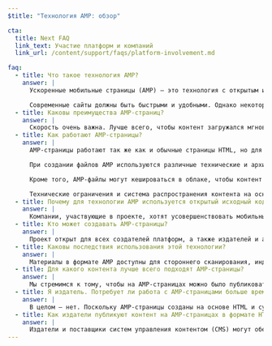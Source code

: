 ```yaml
---
$title: "Технология AMP: обзор"

cta:
  title: Next FAQ
  link_text: Участие платформ и компаний
  link_url: /content/support/faqs/platform-involvement.md

faq:
  - title: Что такое технология AMP?
    answer: |
      Ускоренные мобильные страницы (AMP) – это технология с открытым исходным кодом. Она появилась, поскольку издатели сайтов и производители технологий часто возвращались к идее о том, что экосистема мобильного контента требует обновления. Это необходимо издателям, создателям платформ, авторам и пользователям.

      Современные сайты должны быть быстрыми и удобными. Однако некоторые страницы до сих пор грузятся по несколько секунд и пользователи покидают их, устав ждать. AMP-страницы же загружаются практически мгновенно, что делает работу в Интернете куда более приятной.
  - title: Каковы преимущества AMP-страниц?
    answer: |
      Скорость очень важна. Лучше всего, чтобы контент загружался мгновенно. Медленная загрузка заставляет пользователей покидать веб-страницы. Все любят страницы, которые загружаются быстро и без сбоев, но дело не только в удобстве сайтов. Мы хотим, чтобы издатели могли воспользоваться преимуществами открытого Интернета как для сайтов, так и для приложений, а также получать больше доходов от рекламы и подписок.
  - title: Как работают AMP-страницы?
    answer: |
      AMP-страницы работают так же как и обычные страницы HTML, но для них существуют ограничения. Подробнее об этих ограничениях можно узнать из общедоступной спецификации. AMP-страницы поддерживаются всеми современными браузерами и системой WebView в приложениях.

      При создании файлов AMP используются различные технические и архитектурные решения, которые позволяют ускорить загрузку контента. Разработчикам технологии AMP доступна растущая библиотека веб-компонентов для встраивания медийных объектов, таких как видеоролики и публикации из социальных сетей. Также можно размещать на странице рекламу и отслеживать статистику. Смысл не в том, чтобы сделать контент единообразным и неотличимым, а в том, чтобы усовершенствовать техническую сторону и ускорить загрузку.

      Кроме того, AMP-файлы могут кешироваться в облаке, чтобы контент быстрее появлялся на экранах мобильных устройств. Материалы в формате AMP доступны для стороннего кеширования. Издатели контролируют контент, но платформы могут с легкостью получать доступ к имеющимся страницам, чтобы обеспечить оптимальную скорость загрузки. Все AMP-страницы можно кешировать с помощью бесплатного общедоступного решения [Google AMP Cache](https://developers.google.com/amp/cache/). Кроме того, сторонние компании могут создать свое собственное решение для этого.

      Технические ограничения и система распространения контента на основе кеширования должны повысить эффективность работы веб-страниц, а издателям при этом будет проще привлекать аудиторию. Это и есть основная цель технологии AMP.
  - title: Почему для технологии AMP используется открытый исходный код?
    answer: |
      Компании, участвующие в проекте, хотят усовершенствовать мобильный Интернет для всех, а не только для конкретных платформ или издателей. Открытый исходный код позволяет воплощать различные идеи и делиться решениями. Работа над проектом только началась, так что мы будем рады, если к нам присоединятся другие издатели и разработчики технологий.
  - title: Кто может создавать AMP-страницы?
    answer: |
      Проект открыт для всех создателей платформ, а также издателей и авторов. Подробнее о том, какие компании и сайты уже используют технологию AMP, читайте [здесь](/who).
  - title: Каковы последствия использования этой технологии?
    answer: |
      Материалы в формате AMP доступны для стороннего сканирования, индексации, кеширования и показа (в соответствии с протоколом ограничения доступа роботов к содержанию).
  - title: Для какого контента лучше всего подходят AMP-страницы?
    answer: |
      Мы стремимся к тому, чтобы на AMP-страницах можно было публиковать любой контент: новости, видео, блоги, изображения в формате GIF и фотографии.
  - title: Я издатель. Потребует ли работа с AMP-страницами больше времени и сил с моей стороны?
    answer: |
      В целом – нет. Поскольку AMP-страницы созданы на основе HTML и существующих веб-технологий, процесс разработки вполне обычен. Издатели могут ознакомиться со спецификацией для AMP-страниц на GitHub. Если у вас есть опыт работы с HTML-страницами, вам будет несложно освоиться.
  - title: Как издатели публикуют контент на AMP-страницах в формате HTML?
    answer: |
      Издатели и поставщики систем управления контентом (CMS) могут обеспечить интеграцию с такими системами для создания AMP-контента. Компания Automattic уже опубликовала [AMP-плагин для WordPress](https://wordpress.org/plugins/amp/), и мы надеемся, что скоро все системы управления контентом будут поддерживать нашу технологию.
---
```

